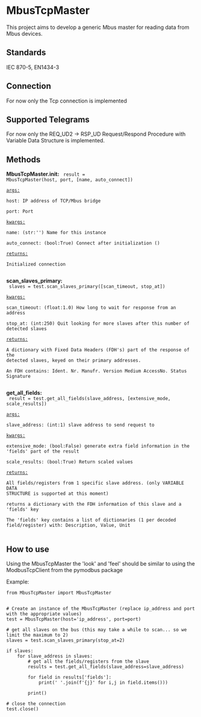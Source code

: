 # MbusTcpMaster
This project aims to develop a generic Mbus master for reading data from Mbus devices.

## Standards
IEC 870-5, EN1434-3

## Connection
For now only the Tcp connection is implemented

## Supported Telegrams
For now only the REQ_UD2 → RSP_UD Request/Respond Procedure with Variable Data Structure is implemented.

## Methods
**MbusTcpMaster.__init__:** 
<code>
result = MbusTcpMaster(host, port, [name, auto_connect])  
<ins>args:</ins>  
	host:		IP address of TCP/Mbus bridge  
	port:           Port  
<ins>kwargs:</ins>  
        name:           (str:'')        Name for this instance  
        auto_connect:   (bool:True)     Connect after initialization ()  
<ins>returns:</ins>   
	Initialized connection  
</code>

**scan_slaves_primary:**  
<code>
	slaves = test.scan_slaves_primary([scan_timeout, stop_at])  
<ins>kwargs:</ins>  
	scan_timeout:	(float:1.0)	How long to wait for response from an address  
	stop_at:	(int:250)	Quit looking for more slaves after this number of detected slaves  
<ins>returns:</ins>   
	A dictionary with Fixed Data Headers (FDH's) part of the response of the detected slaves, keyed on their primary addresses.  
	An FDH contains: Ident. Nr. Manufr. Version Medium AccessNo. Status Signature  
</code>

**get_all_fields:**  
<code>
        result = test.get_all_fields(slave_address, [extensive_mode, scale_results])  
<ins>args:</ins>  
        slave_address:  (int:1)         slave address to send request to  
<ins>kwargs:</ins>  
        extensive_mode: (bool:False)    generate extra field information in the 'fields' part of the result  
        scale_results:  (bool:True)     Return scaled values  
<ins>returns:</ins>  
        All fields/registers from 1 specific slave address. (only VARIABLE DATA STRUCTURE is supported at this moment)  
        returns a dictionary with the FDH information of this slave and a 'fields' key  
        The 'fields' key contains a list of dictionaries (1 per decoded field/register) with: Description, Value, Unit  
</code>

## How to use
Using the MbusTcpMaster the 'look' and 'feel' should be similar to using the ModbusTcpClient from the pymodbus package

Example:

```
from MbusTcpMaster import MbusTcpMaster


# Create an instance of the MbusTcpMaster (replace ip_address and port with the appropriate values)
test = MbusTcpMaster(host='ip_address', port=port)

# get all slaves on the bus (this may take a while to scan... so we limit the maximum to 2)
slaves = test.scan_slaves_primary(stop_at=2)

if slaves:
    for slave_address in slaves:
        # get all the fields/registers from the slave
        results = test.get_all_fields(slave_address=slave_address)
        
        for field in results['fields']:
            print(' '.join(f'{j}' for i,j in field.items()))
            
        print()

# close the connection
test.close()

```



